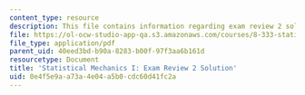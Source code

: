 ```yaml
---
content_type: resource
description: This file contains information regarding exam review 2 solution.
file: https://ol-ocw-studio-app-qa.s3.amazonaws.com/courses/8-333-statistical-mechanics-i-statistical-mechanics-of-particles-fall-2013/0e4f5e9aa73a4e04a5b0cdc60d41fc2a_MIT8_333F13_ExamReview2Sol.pdf
file_type: application/pdf
parent_uid: 40eed3bd-b90a-8283-b00f-97f3aa6b161d
resourcetype: Document
title: 'Statistical Mechanics I: Exam Review 2 Solution'
uid: 0e4f5e9a-a73a-4e04-a5b0-cdc60d41fc2a
---
```

